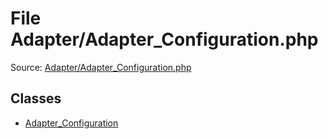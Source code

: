 File Adapter/Adapter_Configuration.php
=========

Source: [Adapter/Adapter_Configuration.php](https://github.com/PrestaShop/PrestaShop/blob/1.6.1.1/Adapter/Adapter_Configuration.php)


Classes
-------

* [Adapter_Configuration](class.Adapter_Configuration.md)

